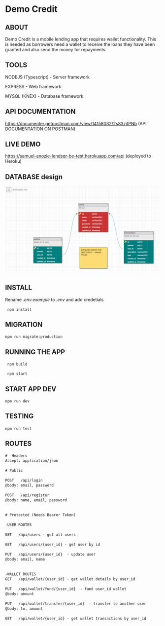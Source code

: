 # Demo Credit

## ABOUT

Demo Credit is a mobile lending app that requires wallet functionality. This is needed as borrowers need a wallet to receive the loans they have been granted and also send the money for repayments.

## TOOLS

NODEJS (Typescript) - Server framework

EXPRESS - Web framework

MYSQL (KNEX) - Database framework

## API DOCUMENTATION

https://documenter.getpostman.com/view/14158032/2s83zjtPNb (API DOCUMENTATION ON POSTMAN)

## LIVE DEMO

https://samuel-anozie-lendsqr-be-test.herokuapp.com/api (deployed to Heroku)

## DATABASE design

![DB DESIGN](/DBDesign.png 'DB DESIGN')

## INSTALL

Rename _.env.example_ to _.env_ and add credetials

` npm install`

## MIGRATION

`npm run migrate:production`

## RUNNING THE APP

` npm build`

` npm start`

## START APP DEV

`npm run dev`

## TESTING

`npm run test`

## ROUTES

```
#  Headers
Accept: application/json

# Public

POST   /api/login
@body: email, password

POST   /api/register
@body: name, email, password


# Protected (Needs Bearer Token)

-USER ROUTES

GET   /api/users - get all users

GET   /api/users/{user_id} - get user by id

PUT   /api/users/{user_id}  - update user
@body: email, name


-WALLET ROUTES
GET   /api/wallet/{user_id} - get wallet details by user_id

PUT   /api/wallet/fund/{user_id}  - fund user_id wallet
@body: amount

PUT   /api/wallet/transfer/{user_id}  - transfer to another user
@body: to, amount

GET   /api/wallet/{user_id} - get wallet transactions by user_id

```
